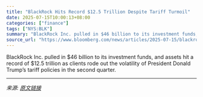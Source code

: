 ```yaml
---
title: "BlackRock Hits Record $12.5 Trillion Despite Tariff Turmoil"
date: 2025-07-15T10:00:13+08:00
categories: ["finance"]
tags: ["NYS:BLK"]
summary: "BlackRock Inc. pulled in $46 billion to its investment funds, and assets hit a record of $12.5 trillion as clients rode out the volatility of President Donald Trump’s tariff policies in the second qua"
source_url: "https://www.bloomberg.com/news/articles/2025-07-15/blackrock-hits-record-12-5-trillion-despite-tariff-turmoil"
---
```


BlackRock Inc. pulled in $46 billion to its investment funds, and assets hit a record of $12.5 trillion as clients rode out the volatility of President Donald Trump’s tariff policies in the second quarter.

---

*来源: [原文链接](https://www.bloomberg.com/news/articles/2025-07-15/blackrock-hits-record-12-5-trillion-despite-tariff-turmoil)*
